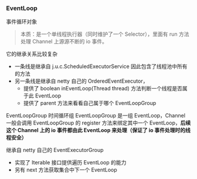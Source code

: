### EventLoop

事件循环对象

> 本质：是一个单线程执行器（同时维护了一个 Selector），里面有 run 方法处理 Channel 上源源不断的 io 事件。

它的继承关系比较复杂
 - 一条线是继承自 j.u.c.ScheduledExecutorService 因此包含了线程池中所有的方法
 - 另一条线是继承自 netty 自己的 OrderedEventExecutor，
    - 提供了 boolean inEventLoop(Thread thread) 方法判断一个线程是否属于此 EventLoop
    - 提供了 parent 方法来看看自己属于哪个 EventLoopGroup
    
EventLoopGroup 时间循环组
EventLoopGroup 是一组 EventLoop，Channel 一般会调用 EventLoopGroup 的 register 方法来绑定其中一个 EventLoop，**后续这个 Channel 上的 io 事件都由此 EventLoop 来处理（保证了 io 事件处理时的线程安全）**

继承自 netty 自己的 EventExecutorGroup
* 实现了 Iterable 接口提供遍历 EventLoop 的能力
* 另有 next 方法获取集合中下一个 EventLoop